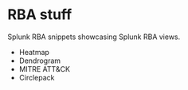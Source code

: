 # RBA stuff
Splunk RBA snippets showcasing Splunk RBA views.
 - Heatmap
 - Dendrogram
 - MITRE ATT&CK
 - Circlepack
   
